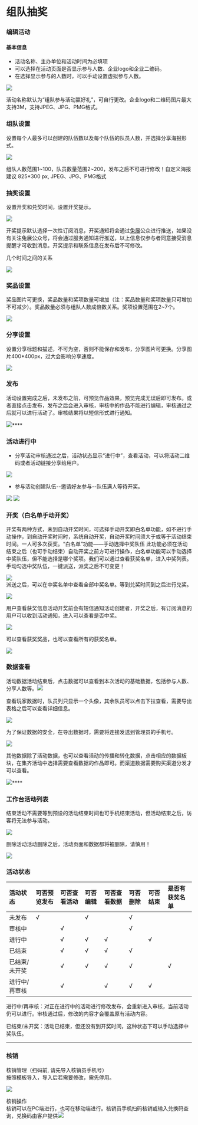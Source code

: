 # 组队抽奖

### **编辑活动**

#### **基本信息** 

* 活动名称、主办单位和活动时间为必填项
* 可以选择在活动页面是否显示参与人数、企业logo和企业二维码。
* 在选择显示参与的人数时，可以手动设置虚拟参与人数。

![](http://bbscdn.rabbitpre.com/data/attachment/forum/201812/24/174553ue9cern4b2rrtozw.png)

活动名称默认为“组队参与活动赢好礼”，可自行更改。企业logo和二维码图片最大支持3M，支持JPEG、JPG、PMG格式。

### **组队设置**  

 设置每个人最多可以创建的队伍数以及每个队伍的队员人数，并选择分享海报形式。

![](http://bbscdn.rabbitpre.com/data/attachment/forum/201812/24/174633ap0zjftcz32to8tp.png)

组队人数范围1~100，队员数量范围2~200，发布之后不可进行修改！自定义海报建议 825\*300 px,  JPEG、JPG、PMG格式

### **抽奖设置**

设置开奖和兑奖时间，设置开奖提示。

![](http://bbscdn.rabbitpre.com/data/attachment/forum/201812/24/175003qk77qkk2bzjxb72z.png)   

开奖提示默认选择一次性订阅消息，开奖通知将会通过[兔展](http://www.rabbitpre.com/)公众进行推送，如果没有关注兔展公众号，将会通过服务通知进行推送，以上信息仅参与者同意接受消息提醒才可收到消息。开奖提示和联系信息在发布后不可修改。

几个时间之间的关系

  
![](http://bbscdn.rabbitpre.com/data/attachment/forum/201812/25/100907ygcve555qggv55gh.png)

### **奖品设置**  

奖品图片可更换，奖品数量和奖项数量可增加（注：奖品数量和奖项数量只可增加不可减少）。奖品数量必须与组队人数成倍数关系。奖项设置范围在2~7个。

![](http://bbscdn.rabbitpre.com/data/attachment/forum/201812/24/175041kycjj6jqyvdi7qwu.png)  


### **分享设置** 

设置分享标题和描述，不可为空，否则不能保存和发布，分享图片可更换。分享图片400\*400px，过大会影响分享速度。

![](http://bbscdn.rabbitpre.com/data/attachment/forum/201812/24/175115zeqv4o4f9sn1b91g.png)  


### **发布**  

活动设置完成之后，未发布之前，可预览作品效果，预览完成无误后即可发布。或者直接点击发布，发布之后会进入审核，审核中的作品不能进行编辑，审核通过之后就可以进行活动了。审核结果将以短信形式进行通知。

![](http://bbscdn.rabbitpre.com/data/attachment/forum/201812/24/175142lfinnxwtfxtpf3wx.png)\*\*\*\*

### **活动进行中**

* 分享活动审核通过之后，活动状态显示“进行中”，查看活动，可以将活动二维码或者活动链接分享给用户。

![](http://bbscdn.rabbitpre.com/data/attachment/forum/201812/24/175930ixqq74hy3zqxxhyj.png)

* 参与活动创建队伍--邀请好友参与--队伍满人等待开奖。

  
![](http://bbscdn.rabbitpre.com/data/attachment/forum/201812/25/120330ci0f5858i8x8m58a.png) ![](http://bbscdn.rabbitpre.com/data/attachment/forum/201812/25/120330w9993253k33hg3gu.png)  


### **开奖（白名单手动开奖）**

  开奖有两种方式，未到自动开奖时间，可选择手动开奖即白名单功能，如不进行手动操作，到自动开奖时间时，系统自动开奖，自动开奖时间须大于或等于活动结束时间。一人可多次获奖。“白名单”功能——手动选择中奖队伍   此功能必须在活动结束之后（也可手动结束）自动开奖之前方可进行操作，白名单功能可以手动选择中奖队伍，但不能选择是哪个奖项。我们可以通过查看获奖名单，进入中奖列表。手动勾选中奖队伍，一键派送，派奖之后不可变更！

![](http://bbscdn.rabbitpre.com/data/attachment/forum/201812/24/180410mg4bzt8gzhim684i.png)  
派送之后，可以在中奖名单中查看全部中奖名单。等到兑奖时间到之后进行兑奖。

![](http://bbscdn.rabbitpre.com/data/attachment/forum/201812/24/180456ntkykk0fxrfwr9ur.png)

用户查看获奖信息活动开奖前会有短信通知活动创建者，开奖之后，有订阅消息的用户可以收到活动通知，进入可以查看是否中奖。

![](http://bbscdn.rabbitpre.com/data/attachment/forum/201812/25/115522fxuunr75fn0kjj0c.jpg)  
  
可以查看获奖奖品，也可以查看所有的获奖名单。

![](http://bbscdn.rabbitpre.com/data/attachment/forum/201812/25/115522j3taztzotuhcat0q.jpg)  


### 数据查看

活动数据活动结束后，点击数据可以查看到本次活动的基础数据，包括参与人数、分享人数等。![](http://bbscdn.rabbitpre.com/data/attachment/forum/201812/24/180646s6jd5k7zpljjx6jl.png)

查看玩家数据时，队员列只显示一个头像，其余队员可以点击下拉查看，需要导出表格之后可以查看详细信息。

![](http://bbscdn.rabbitpre.com/data/attachment/forum/201812/24/180710tb2bus2xlpbqqsud.png)

为了保证数据的安全，在导出数据时，需要将连接发送到管理员的手机号。

![](http://bbscdn.rabbitpre.com/data/attachment/forum/201812/24/180742vwi65m67iwifmsy1.png)

其他数据除了活动数据，也可以查看活动的传播和转化数据，点击相应的数据板块，在集齐活动中选择需要查看数据的作品即可。而渠道数据需要购买渠道分发才可以查看。

![](http://bbscdn.rabbitpre.com/data/attachment/forum/201812/25/104800lv5v5y45fwyb9vf3.png)\*\*\*\*

### **工作台活动列表**

结束活动不需要等到预设的活动结束时间也可手机结束活动，但活动结束之后，访客将无法参与活动。

![](http://bbscdn.rabbitpre.com/data/attachment/forum/201812/24/180815w2n7zdzpeiff437f.png)

删除活动活动删除之后，活动页面和数据都将被删除，请慎用！

![](http://bbscdn.rabbitpre.com/data/attachment/forum/201812/24/180839n11d6g7f6dzffzgd.png)

### 活动状态

| 活动状态 | 可否预览发布 | 可否查看活动 | 可否编辑 | 可否查看数据 | 可否删除 | 可否结束 | 是否有获奖名单 |
| :--- | :--- | :--- | :--- | :--- | :--- | :--- | :--- |
| 未发布 | √ |  | √ |  | √ |  |  |
| 审核中 |  | √ |  |  | √ |  |  |
| 进行中 |  | √ | √ | √ |  | √ |  |
| 已结束 |  | √ | √ | √ | √ |  |  |
| 已结束/未开奖 |  | √ | √ | √ | √ |  | √ |
| 进行中/再审核 |  | √ |  | √ | √ | √ |  |

进行中/再审核：对正在进行中的活动进行修改发布，会重新进入审核，当前活动仍可以进行。审核通过后，修改的内容才会覆盖原有活动内容。

已结束/未开奖：活动已结束，但还没有到开奖时间，这种状态下可以手动选择中奖队伍。  
****

### **核销**

核销管理（扫码前, 请先导入核销员手机号）  
按照模板导入，导入后若需要修改，需先停用。

![](http://bbscdn.rabbitpre.com/data/attachment/forum/201812/25/111734rwd1evhi227hyvv1.png)  


核销操作  
核销可以在PC端进行，也可在移动端进行。核销员手机扫码核销或输入兑换码查询，兑换码由客户提供![](http://bbscdn.rabbitpre.com/data/attachment/forum/201812/24/181007cpmp32ccn2pp2w3h.png)

